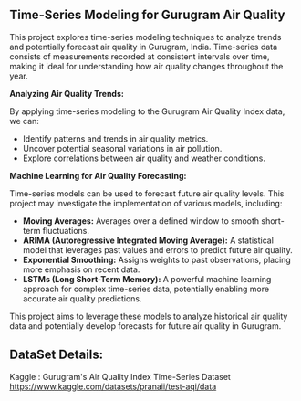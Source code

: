 ## Time-Series Modeling for Gurugram Air Quality

This project explores time-series modeling techniques to analyze trends and potentially forecast air quality in Gurugram, India. Time-series data consists of measurements recorded at consistent intervals over time, making it ideal for understanding how air quality changes throughout the year.

**Analyzing Air Quality Trends:**

By applying time-series modeling to the Gurugram Air Quality Index data, we can:

* Identify patterns and trends in air quality metrics.
* Uncover potential seasonal variations in air pollution.
* Explore correlations between air quality and weather conditions.

**Machine Learning for Air Quality Forecasting:**

Time-series models can be used to forecast future air quality levels. This project may investigate the implementation of various models, including:

* **Moving Averages:** Averages over a defined window to smooth short-term fluctuations.
* **ARIMA (Autoregressive Integrated Moving Average):** A statistical model that leverages past values and errors to predict future air quality.
* **Exponential Smoothing:** Assigns weights to past observations, placing more emphasis on recent data.
* **LSTMs (Long Short-Term Memory):** A powerful machine learning approach for complex time-series data, potentially enabling more accurate air quality predictions.

This project aims to leverage these models to analyze historical air quality data and potentially develop forecasts for future air quality in Gurugram.

## DataSet Details:

Kaggle : Gurugram's Air Quality Index Time-Series Dataset
https://www.kaggle.com/datasets/pranaii/test-aqi/data



